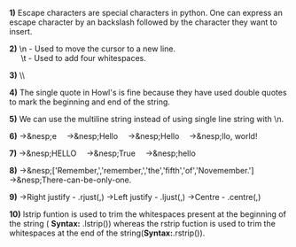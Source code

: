 **1)**
Escape characters are special characters in python. One can express an escape character
by an backslash followed by the character they want to insert.

**2)**
\n - Used to move the cursor to a new line.\
&ensp;&ensp;&ensp;\t - Used to add four whitespaces.

**3)**
\\\

**4)**
The single quote in Howl's is fine because they have used double quotes to mark the beginning 
and end of the string.

**5)**
We can use the multiline string instead of using single line string with \n.

**6)**
→&nesp;e
&ensp;&ensp;→&nesp;Hello
&ensp;&ensp;→&nesp;Hello
&ensp;&ensp;→&nesp;llo, world!

**7)**
→&nesp;HELLO
&ensp;&ensp;→&nesp;True
&ensp;&ensp;→&nesp;hello

**8)**
→&nesp;['Remember,','remember,','the','fifth','of','Novemember.']
&ensp;&ensp;→&nesp;There-can-be-only-one.

**9)**
→Right justify - <string>.rjust(<int>,<character>)
→Left justify  - <string>.ljust(<int>,<character>)
→Centre        - <string>.centre(<int>,<character>)

**10)**
lstrip funtion is used to trim the whitespaces present at the beginning of the string ( **Syntax:**
<string>.lstrip()) whereas the rstrip fuction is used to trim the whitespaces at the
 end of the string(**Syntax:**<string>.rstrip()).
